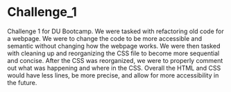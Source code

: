 # Challenge_1
Challenge 1 for DU Bootcamp. 
We were tasked with refactoring old code for a webpage. We were to change the code to be more accessible and semantic without changing how the webpage works. We were then tasked with cleaning up and reorganizing the CSS file to become more sequential and concise. After the CSS was reorganized, we were to properly comment out what was happening and where in the CSS. Overall the HTML and CSS would have less lines, be more precise, and allow for more accessibility in the future. 
